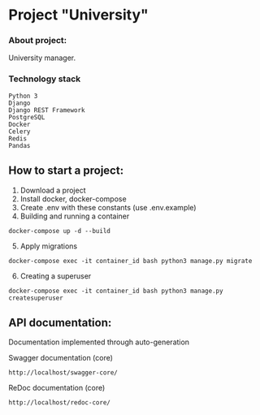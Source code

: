 #  Project "University"

###  About project:

University manager.

### Technology stack
```
Python 3
Django
Django REST Framework
PostgreSQL
Docker
Celery
Redis
Pandas
```

## How to start a project:
 
1. Download a project
2. Install docker, docker-compose
3. Create .env with these constants (use .env.example)
4. Building and running a container
```
docker-compose up -d --build
```
5. Apply migrations
```
docker-compose exec -it container_id bash python3 manage.py migrate
```

6. Creating a superuser
```
docker-compose exec -it container_id bash python3 manage.py createsuperuser
```

## API documentation:

Documentation implemented through auto-generation

Swagger documentation (core)
```
http://localhost/swagger-core/
```
ReDoc documentation (core)
```
http://localhost/redoc-core/
```
